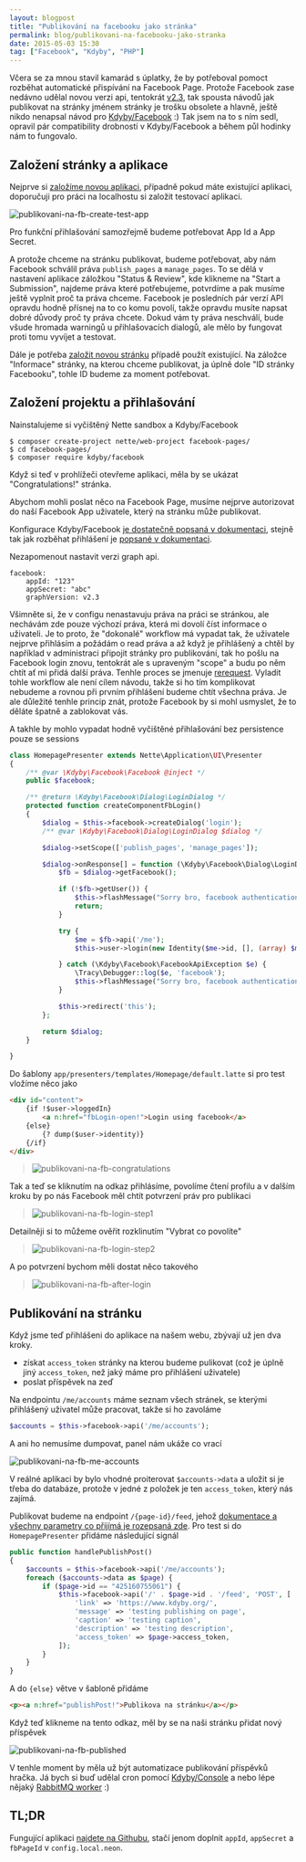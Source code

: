 ```yaml
---
layout: blogpost
title: "Publikování na facebooku jako stránka"
permalink: blog/publikovani-na-facebooku-jako-stranka
date: 2015-05-03 15:30
tag: ["Facebook", "Kdyby", "PHP"]
---
```


Včera se za mnou stavil kamarád s úplatky, že by potřeboval pomoct rozběhat automatické přispívání na Facebook Page. Protože Facebook zase nedávno udělal novou verzi api, tentokrát [v2.3](https://developers.facebook.com/docs/apps/upgrading/#v22tov23), tak spousta návodů jak publikovat na stránky jménem stránky je trošku obsolete a hlavně, ještě nikdo nenapsal návod pro [Kdyby/Facebook](https://github.com/Kdyby/Facebook/blob/master/docs/en/index.md) :) Tak jsem na to s ním sedl, opravil pár compatibility drobností v Kdyby/Facebook a během půl hodinky nám to fungovalo.

<!--more-->
## Založení stránky a aplikace

Nejprve si [založíme novou aplikaci](https://developers.facebook.com/apps/), případně pokud máte existující aplikaci, doporučuji pro práci na localhostu si založit testovací aplikaci.

![publikovani-na-fb-create-test-app](/content/publikovani-na-fb-create-test-app.png)

Pro funkční přihlašování samozřejmě budeme potřebovat App Id a App Secret.

A protože chceme na stránku publikovat, budeme potřebovat, aby nám Facebook schválil práva `publish_pages` a `manage_pages`. To se dělá v nastavení aplikace záložkou "Status & Review", kde klikneme na "Start a Submission", najdeme práva které potřebujeme, potvrdíme a pak musíme ještě vyplnit proč ta práva chceme. Facebook je posledních pár verzí API opravdu hodně přísnej na to co komu povolí, takže opravdu musíte napsat dobré důvody proč ty práva chcete. Dokud vám ty práva neschválí, bude všude hromada warningů u přihlašovacích dialogů, ale mělo by fungovat proti tomu vyvíjet a testovat.

Dále je potřeba [založit novou stránku](https://www.facebook.com/pages/create/) případě použít existující. Na záložce "Informace" stránky, na kterou chceme publikovat, ja úplně dole "ID stránky Facebooku", tohle ID budeme za moment potřebovat.


## Založení projektu a přihlašování

Nainstalujeme si vyčištěný Nette sandbox a Kdyby/Facebook

~~~ shell
$ composer create-project nette/web-project facebook-pages/
$ cd facebook-pages/
$ composer require kdyby/facebook
~~~

Když si teď v prohlížeči otevřeme aplikaci, měla by se ukázat "Congratulations!" stránka.

Abychom mohli poslat něco na Facebook Page, musíme nejprve autorizovat do naší Facebook App uživatele, který na stránku může publikovat.

Konfigurace Kdyby/Facebook [je dostatečně popsaná v dokumentaci](https://github.com/Kdyby/Facebook/blob/master/docs/en/index.md#installation), stejně tak jak rozběhat přihlášení je [popsané v dokumentaci](https://github.com/Kdyby/Facebook/blob/master/docs/en/index.md#authentication).

Nezapomenout nastavit verzi graph api.

~~~ neon
facebook:
	appId: "123"
	appSecret: "abc"
	graphVersion: v2.3
~~~

Všimněte si, že v configu nenastavuju práva na práci se stránkou, ale nechávám zde pouze výchozí práva, která mi dovolí číst informace o uživateli. Je to proto, že "dokonalé" workflow má vypadat tak, že uživatele nejprve přihlásím a požádám o read práva a až když je přihlášený a chtěl by například v administraci připojit stránky pro publikování, tak ho pošlu na Facebook login znovu, tentokrát ale s upraveným "scope" a budu po něm chtít ať mi přidá další práva. Tenhle proces se jmenuje [rerequest](https://developers.facebook.com/docs/facebook-login/login-flow-for-web/v2.3#re-asking-declined-permissions). Vyladit tohle workflow ale není cílem návodu, takže si ho tím komplikovat nebudeme a rovnou při prvním přihlášení budeme chtít všechna práva. Je ale důležité tenhle princip znát, protože Facebook by si mohl usmyslet, že to děláte špatně a zablokovat vás.

A takhle by mohlo vypadat hodně vyčištěné přihlašování bez persistence pouze se sessions

~~~ php
class HomepagePresenter extends Nette\Application\UI\Presenter
{
	/** @var \Kdyby\Facebook\Facebook @inject */
	public $facebook;

	/** @return \Kdyby\Facebook\Dialog\LoginDialog */
	protected function createComponentFbLogin()
	{
		$dialog = $this->facebook->createDialog('login');
		/** @var \Kdyby\Facebook\Dialog\LoginDialog $dialog */

		$dialog->setScope(['publish_pages', 'manage_pages']);

		$dialog->onResponse[] = function (\Kdyby\Facebook\Dialog\LoginDialog $dialog) {
			$fb = $dialog->getFacebook();

			if (!$fb->getUser()) {
				$this->flashMessage("Sorry bro, facebook authentication failed.");
				return;
			}

			try {
				$me = $fb->api('/me');
				$this->user->login(new Identity($me->id, [], (array) $me));

			} catch (\Kdyby\Facebook\FacebookApiException $e) {
				\Tracy\Debugger::log($e, 'facebook');
				$this->flashMessage("Sorry bro, facebook authentication failed hard.");
			}

			$this->redirect('this');
		};

		return $dialog;
	}

}
~~~

Do šablony `app/presenters/templates/Homepage/default.latte` si pro test vložíme něco jako

~~~ html
<div id="content">
	{if !$user->loggedIn}
		<a n:href="fbLogin-open!">Login using facebook</a>
	{else}
		{? dump($user->identity)}
	{/if}
</div>
~~~

> ![publikovani-na-fb-congratulations](/content/publikovani-na-fb-congratulations.png)

Tak a teď se kliknutím na odkaz přihlásíme, povolíme čtení profilu a v dalším kroku by po nás Facebook měl chtít potvrzení práv pro publikaci

> ![publikovani-na-fb-login-step1](/content/publikovani-na-fb-login-step1.png)

Detailněji si to můžeme ověřit rozklinutím "Vybrat co povolíte"

> ![publikovani-na-fb-login-step2](/content/publikovani-na-fb-login-step2.png)

A po potvrzení bychom měli dostat něco takového

> ![publikovani-na-fb-after-login](/content/publikovani-na-fb-after-login.png)


## Publikování na stránku

Když jsme teď přihlášeni do aplikace na našem webu, zbývají už jen dva kroky.

- získat `access_token` stránky na kterou budeme pulikovat (což je úplně jiný `access_token`, než jaký máme pro přihlášení uživatele)
- poslat příspěvek na zeď

Na endpointu `/me/accounts` máme seznam všech stránek, se kterými přihlášený uživatel může pracovat, takže si ho zavoláme

~~~ php
$accounts = $this->facebook->api('/me/accounts');
~~~

A ani ho nemusíme dumpovat, panel nám ukáže co vrací

![publikovani-na-fb-me-accounts](/content/publikovani-na-fb-me-accounts.png)

V reálné aplikaci by bylo vhodné proiterovat `$accounts->data` a uložit si je třeba do databáze, protože v jedné z položek je ten `access_token`, který nás zajímá.

Publikovat budeme na endpoint `/{page-id}/feed`, jehož [dokumentace a všechny parametry co přijímá je rozepsaná zde](https://developers.facebook.com/docs/graph-api/reference/v2.3/page/feed#publish). Pro test si do `HomepagePresenter` přidáme následující signál

~~~ php
public function handlePublishPost()
{
	$accounts = $this->facebook->api('/me/accounts');
	foreach ($accounts->data as $page) {
		if ($page->id == "425160755061") {
			$this->facebook->api('/' . $page->id . '/feed', 'POST', [
				'link' => 'https://www.kdyby.org/',
				'message' => 'testing publishing on page',
				'caption' => 'testing caption',
				'description' => 'testing description',
				'access_token' => $page->access_token,
			]);
		}
	}
}
~~~

A do `{else}` větve v šabloně přidáme

~~~ html
<p><a n:href="publishPost!">Publikova na stránku</a></p>
~~~

Když teď klikneme na tento odkaz, měl by se na naši stránku přidat nový příspěvek

![publikovani-na-fb-published](/content/publikovani-na-fb-published.png)

V tenhle moment by měla už být automatizace publikování příspěvků hračka. Já bych si buď udělal cron pomocí [Kdyby/Console](https://github.com/Kdyby/Console/blob/master/docs/en/index.md) a nebo lépe nějaký [RabbitMQ worker](https://filip-prochazka.com/blog/kdyby-rabbitmq-aneb-asynchronni-kdyby-events) :)


## TL;DR

Fungující aplikaci [najdete na Githubu](https://github.com/fprochazka/facebook-publish-on-page), stačí jenom doplnit `appId`, `appSecret` a `fbPageId` v `config.local.neon`.
